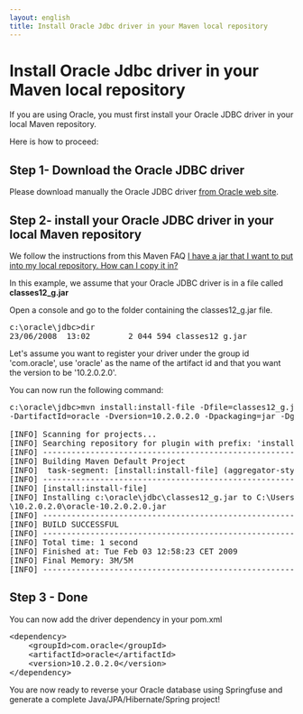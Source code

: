 ```yaml
---
layout: english
title: Install Oracle Jdbc driver in your Maven local repository
---
```



# Install Oracle Jdbc driver in your Maven local repository

If you are using Oracle, you must first install your Oracle JDBC driver in your local Maven repository.

Here is how to proceed:

## Step 1- Download the Oracle JDBC driver

Please download manually the Oracle JDBC driver <a href="http://www.oracle.com/technetwork/database/features/jdbc/index-091264.html">from Oracle web site</a>.

## Step 2- install your Oracle JDBC driver in your local Maven repository

We follow the instructions from this Maven FAQ <a href="http://maven.apache.org/general.html#importing-jars" target="_new">I have a jar that I want to put into my local repository. How can I copy it in?</a>

In this example, we assume that your Oracle JDBC driver is in a file called <strong>classes12_g.jar</strong>

Open a console and go to the folder containing the classes12_g.jar file.

<pre class="screen">
c:\oracle\jdbc>dir
23/06/2008  13:02		 2 044 594 classes12_g.jar
</pre>

Let's assume you want to register your driver under the group id 'com.oracle', use 'oracle' as the name of the artifact id and that you want the version to be '10.2.0.2.0'.

You can now run the following command:

<pre class="screen">
c:\oracle\jdbc>mvn install:install-file -Dfile=classes12_g.jar -DgroupId=com.oracle \
-DartifactId=oracle -Dversion=10.2.0.2.0 -Dpackaging=jar -DgeneratePom=true

[INFO] Scanning for projects...
[INFO] Searching repository for plugin with prefix: 'install'.
[INFO] ------------------------------------------------------------------------
[INFO] Building Maven Default Project
[INFO]	task-segment: [install:install-file] (aggregator-style)
[INFO] ------------------------------------------------------------------------
[INFO] [install:install-file]
[INFO] Installing c:\oracle\jdbc\classes12_g.jar to C:\Users\Nicolas\.m2\repository\com\oracle\oracle
\10.2.0.2.0\oracle-10.2.0.2.0.jar
[INFO] ------------------------------------------------------------------------
[INFO] BUILD SUCCESSFUL
[INFO] ------------------------------------------------------------------------
[INFO] Total time: 1 second
[INFO] Finished at: Tue Feb 03 12:58:23 CET 2009
[INFO] Final Memory: 3M/5M
[INFO] ------------------------------------------------------------------------
</pre>
## Step 3 - Done

You can now add the driver dependency in your pom.xml
<pre class="screen">
&lt;dependency&gt;
	&lt;groupId&gt;com.oracle&lt;/groupId&gt;
	&lt;artifactId&gt;oracle&lt;/artifactId&gt;
	&lt;version&gt;10.2.0.2.0&lt;/version&gt;
&lt;/dependency&gt;
</pre>
 
 You are now ready to reverse your Oracle database using Springfuse and generate a complete Java/JPA/Hibernate/Spring project!

 